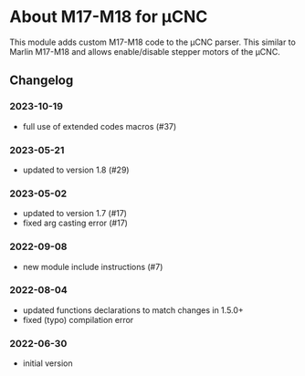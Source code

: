 # About M17-M18 for µCNC

This module adds custom M17-M18 code to the µCNC parser. This similar to Marlin M17-M18 and allows enable/disable stepper motors of the µCNC.

## Changelog

### 2023-10-19

- full use of extended codes macros (#37)

### 2023-05-21

- updated to version 1.8 (#29)

### 2023-05-02

- updated to version 1.7 (#17)
- fixed arg casting error (#17)

### 2022-09-08

- new module include instructions (#7)

### 2022-08-04

- updated functions declarations to match changes in 1.5.0+
- fixed (typo) compilation error

### 2022-06-30

- initial version
